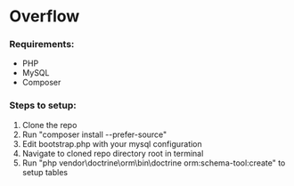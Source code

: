 # Overflow

### Requirements:
* PHP
* MySQL
* Composer

### Steps to setup:

1. Clone the repo
2. Run "composer install --prefer-source"
3. Edit bootstrap.php with your mysql configuration
4. Navigate to cloned repo directory root in terminal
5. Run "php vendor\doctrine\orm\bin\doctrine orm:schema-tool:create" to setup tables 

